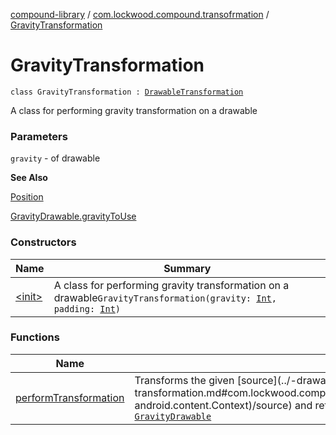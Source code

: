 [compound-library](../../index.md) / [com.lockwood.compound.transofrmation](../index.md) / [GravityTransformation](./index.md)

# GravityTransformation

`class GravityTransformation : `[`DrawableTransformation`](../-drawable-transformation/index.md)

A class for performing gravity transformation on a drawable

### Parameters

`gravity` - of drawable

**See Also**

[Position](../../com.lockwood.compound/-position/index.md)

[GravityDrawable.gravityToUse](#)

### Constructors

| Name | Summary |
|---|---|
| [&lt;init&gt;](-init-.md) | A class for performing gravity transformation on a drawable`GravityTransformation(gravity: `[`Int`](https://kotlinlang.org/api/latest/jvm/stdlib/kotlin/-int/index.html)`, padding: `[`Int`](https://kotlinlang.org/api/latest/jvm/stdlib/kotlin/-int/index.html)`)` |

### Functions

| Name | Summary |
|---|---|
| [performTransformation](perform-transformation.md) | Transforms the given [source](../-drawable-transformation/perform-transformation.md#com.lockwood.compound.transofrmation.DrawableTransformation$performTransformation(android.graphics.drawable.Drawable, android.content.Context)/source) and returns the transformed [Drawable](https://developer.android.com/reference/android/graphics/drawable/Drawable.html)`fun performTransformation(source: `[`Drawable`](https://developer.android.com/reference/android/graphics/drawable/Drawable.html)`, context: `[`Context`](https://developer.android.com/reference/android/content/Context.html)`): `[`GravityDrawable`](../../com.lockwood.compound/-gravity-drawable/index.md) |
